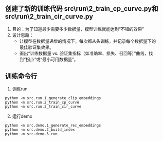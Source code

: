 ## 创建了新的训练代码 src\run\2_train_cp_curve.py和src\run\2_train_cir_curve.py

1. 目的：为了知道最少需要多少数据量，模型训练就能达到“不错的效果”
2. 设计思路：
   * 让模型在数据量递增的情况下，每次都从头训练，并记录每个数据量下的最佳验证集效果。
   * 画出“训练数据量 vs. 验证集指标（如准确率、损失、召回等）”曲线，找到“拐点”或“最小可用数据量”。

## 训练命令行

1. 训练run

```
python -m src.run.1_generate_clip_embeddings
python -m src.run.2_train_cp_curve
python -m src.run.3_train_cir_curve
```

2. 运行demo

```
python -m src.demo.1_generate_rec_embeddings
python -m src.demo.2_build_index
python -m src.demo.3_run
```
